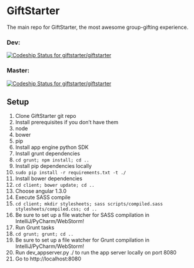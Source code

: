# GiftStarter
The main repo for GiftStarter, the most awesome group-gifting experience.

### Dev:
[ ![Codeship Status for giftstarter/giftstarter](https://codeship.com/projects/ca27d580-3295-0133-88e5-7e5270587528/status?branch=dev)](https://codeship.com/projects/99954)

### Master:
[ ![Codeship Status for giftstarter/giftstarter](https://codeship.com/projects/ca27d580-3295-0133-88e5-7e5270587528/status?branch=master)](https://codeship.com/projects/99954)

## Setup
1. Clone GiftStarter git repo
2. Install prerequisites if you don’t have them
  1. node
  2. bower
  3. pip
3. Install app engine python SDK
4. Install grunt dependencies
  1. ```cd grunt; npm install; cd ..```
5. Install pip dependencies locally
  1. ```sudo pip install -r requirements.txt -t ./```
6. Install bower dependencies
  1. ```cd client; bower update; cd ..```
  2. Choose angular 1.3.0
7. Execute SASS compile
  1. ```cd client; mkdir stylesheets; sass scripts/compiled.sass stylesheets/compiled.css; cd ..```
  2. Be sure to set up a file watcher for SASS compilation in IntelliJ/PyCharm/WebStorm!
8. Run Grunt tasks
  1. ```cd grunt; grunt; cd ..```
  2. Be sure to set up a file watcher for Grunt compilation in IntelliJ/PyCharm/WebStorm!
9. Run dev_appserver.py ./ to run the app server locally on port 8080
  1. Go to http://localhost:8080
